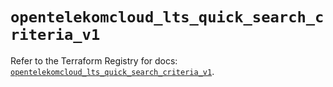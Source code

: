 # `opentelekomcloud_lts_quick_search_criteria_v1`

Refer to the Terraform Registry for docs: [`opentelekomcloud_lts_quick_search_criteria_v1`](https://registry.terraform.io/providers/opentelekomcloud/opentelekomcloud/1.36.40/docs/resources/lts_quick_search_criteria_v1).
